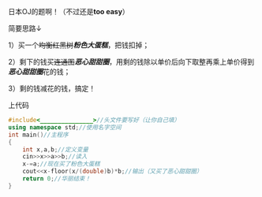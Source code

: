 日本OJ的题啊！（不过还是**too easy**）

简要思路↓

1）买一个~~均衡红黑树~~***粉色大蛋糕***，把钱扣掉；

2）剩下的钱买~~连通图~~***恶心甜甜圈***，用剩的钱除以单价后向下取整再乘上单价得到***恶心甜甜圈***花的钱；

3）剩的钱减花的钱，搞定！

上代码
```cpp
#include<_______________>//头文件要写好（让你自己填）
using namespace std;//使用名字空间
int main()//主程序
{
	int x,a,b;//定义变量
	cin>>x>>a>>b;//读入
	x-=a;//现在买了粉色大蛋糕
	cout<<x-floor(x/(double)b)*b;//输出（又买了恶心甜甜圈）
	return 0;//华丽结束！
}
```